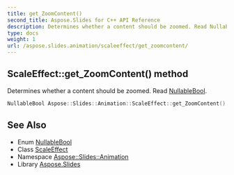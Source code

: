 ```yaml
---
title: get_ZoomContent()
second_title: Aspose.Slides for C++ API Reference
description: Determines whether a content should be zoomed. Read NullableBool.
type: docs
weight: 1
url: /aspose.slides.animation/scaleeffect/get_zoomcontent/
---
```

## ScaleEffect::get_ZoomContent() method


Determines whether a content should be zoomed. Read [NullableBool](../../../aspose.slides/nullablebool/).

```cpp
NullableBool Aspose::Slides::Animation::ScaleEffect::get_ZoomContent() override
```

## See Also

* Enum [NullableBool](../../../aspose.slides/nullablebool/)
* Class [ScaleEffect](../)
* Namespace [Aspose::Slides::Animation](../../)
* Library [Aspose.Slides](../../../)